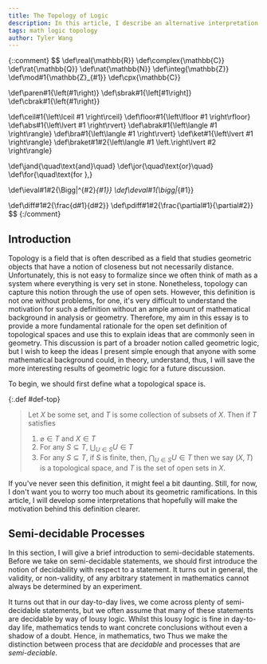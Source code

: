 ```yaml
---
title: The Topology of Logic
description: In this article, I describe an alternative interpretation of the geometric concepts of topology as concepts seen in logic.
tags: math logic topology
author: Tyler Wang
---
```


{::comment}
$$
\def\real{\mathbb{R}}
\def\complex{\mathbb{C}}
\def\rat{\mathbb{Q}}
\def\nat{\mathbb{N}}
\def\integ{\mathbb{Z}}
\def\mod#1{\mathbb{Z}_{#1}}
\def\cpx{\mathbb{C}}

\def\paren#1{\left(#1\right)}
\def\sbrak#1{\left[#1\right]}
\def\cbrak#1{\left\{#1\right\}}

\def\ceil#1{\left\lceil #1 \right\rceil}
\def\floor#1{\left\lfloor #1 \right\rfloor}
\def\abs#1{\left\lvert #1 \right\rvert}
\def\abrak#1{\left\langle #1 \right\rangle}
\def\bra#1{\left\langle #1 \right\rvert}
\def\ket#1{\left\lvert #1 \right\rangle}
\def\braket#1#2{\left\langle #1 \left.\right\lvert #2 \right\rangle}

\def\jand{\quad\text{and}\quad}
\def\jor{\quad\text{or}\quad}
\def\for{\quad\text{for }\,}

\def\ieval#1#2{\Bigg|^{#2}_{#1}}
\def\deval#1{\bigg|_{#1}}

\def\diff#1#2{\frac{d#1}{d#2}}
\def\pdiff#1#2{\frac{\partial#1}{\partial#2}}
$$
{:/comment}

## Introduction
Topology is a field that is often described as a field that studies geometric objects that have a notion of closeness but not necessarily distance.
Unfortunately, this is not easy to formalize since we often think of math as a system where everything is very set in stone.
Nonetheless, topology can capture this notion through the use of open sets.
However, this definition is not one without problems, for one, it's very difficult to understand the motivation for such a definition without an ample amount of mathematical background in analysis or geometry.
Therefore, my aim in this essay is to provide a more fundamental rationale for the open set definition of topological spaces and use this to explain ideas that are commonly seen in geometry.
This discussion is part of a broader notion called geometric logic, but I wish to keep the ideas I present simple enough that anyone with some mathematical background could, in theory, understand, thus, I will save the more interesting results of geometric logic for a future discussion.

To begin, we should first define what a topological space is.

{:.def #def-top}
> Let $X$ be some set, and $T$ is some collection of subsets of $X$. Then if $T$ satisfies
> 1. $\varnothing \in T$ and $X\in T$
> 2. For any $S\subseteq T$, $\bigcup_{U\in S}U \in T$
> 3. For any $S\subseteq T$, if $S$ is finite, then, $\bigcap_{U\in S}U \in T$
> then we say $(X,T)$ is a topological space, and $T$ is the set of open sets in $X$.

If you've never seen this definition, it might feel a bit daunting. Still, for now, I don't want you to worry too much about its geometric ramifications. In this article, I will develop some interpretations that hopefully will make the motivation behind this definition clearer.

## Semi-decidable Processes
In this section, I will give a brief introduction to semi-decidable statements.
Before we take on semi-decidable statements, we should first introduce the notion of decidability with respect to a statement.
It turns out in general, the validity, or non-validity, of any arbitrary statement in mathematics cannot always be determined by an experiment.






It turns out that in our day-to-day lives, we come across plenty of semi-decidable statements, but we often assume that many of these statements are decidable by way of lousy logic.
Whilst this lousy logic is fine in day-to-day life, mathematics tends to want concrete conclusions without even a shadow of a doubt.  Hence, in mathematics, two 
Thus we make the distinction between process that are *decidable* and processes that are *semi-deciable*.

